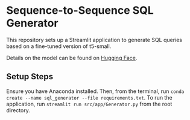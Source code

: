 # Sequence-to-Sequence SQL Generator

This repository sets up a Streamlit application to generate SQL queries based on a fine-tuned version of t5-small. 


Details on the model can be found on [Hugging Face](https://huggingface.co/DevD60/sql_generator_f5).

## Setup Steps

Ensure you have Anaconda installed. Then, from the terminal, run `conda create --name sql_generator --file requirements.txt`.
To run the application, run `streamlit run src/app/Generator.py` from the root directory.